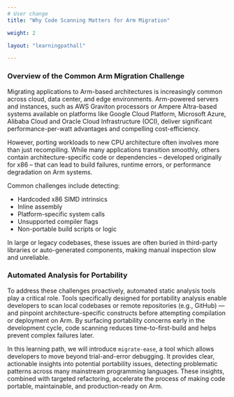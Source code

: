 ```yaml
---
# User change
title: "Why Code Scanning Matters for Arm Migration"

weight: 2

layout: "learningpathall"

---
```


### Overview of the Common Arm Migration Challenge

Migrating applications to Arm-based architectures is increasingly common across cloud, data center, and edge environments. Arm-powered servers and instances, such as AWS Graviton processors or Ampere Altra-based systems available on platforms like Google Cloud Platform, Microsoft Azure, Alibaba Cloud and Oracle Cloud Infrastructure (OCI), deliver significant performance-per-watt advantages and compelling cost-efficiency.

However, porting workloads to new CPU architecture often involves more than just recompiling. While many applications transition smoothly, others contain architecture-specific code or dependencies – developed originally for x86 – that can lead to build failures, runtime errors, or performance degradation on Arm systems.

Common challenges include detecting:
* Hardcoded x86 SIMD intrinsics
* Inline assembly
* Platform-specific system calls
* Unsupported compiler flags
* Non-portable build scripts or logic

In large or legacy codebases, these issues are often buried in third-party libraries or auto-generated components, making manual inspection slow and unreliable.

### Automated Analysis for Portability
To address these challenges proactively, automated static analysis tools play a critical role. Tools specifically designed for portability analysis enable developers to scan local codebases or remote repositories (e.g., GitHub) —and pinpoint architecture-specific constructs before attempting compilation or deployment on Arm. By surfacing portability concerns early in the development cycle, code scanning reduces time-to-first-build and helps prevent complex failures later.

In this learning path, we will introduce `migrate-ease`, a tool which allows developers to move beyond trial-and-error debugging. It provides clear, actionable insights into potential portability issues, detecting problematic patterns across many mainstream programming languages. These insights, combined with targeted refactoring, accelerate the process of making code portable, maintainable, and production-ready on Arm.


